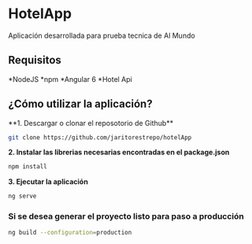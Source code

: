 <h1>HotelApp</h1>
Aplicación desarrollada para prueba tecnica de Al Mundo

<h2>Requisitos</h2>
*NodeJS
*npm
*Angular 6
*Hotel Api

<h2>¿Cómo utilizar la aplicación?</h2>
**1. Descargar o clonar el reposotorio de Github**

```bash
git clone https://github.com/jaritorestrepo/hotelApp
```

**2. Instalar las librerias necesarias encontradas en el package.json**

```bash
npm install
```

**3. Ejecutar la aplicación**

```bash
ng serve
```

<h3>Si se desea generar el proyecto listo para paso a producción</h3>


```bash
ng build --configuration=production
```

